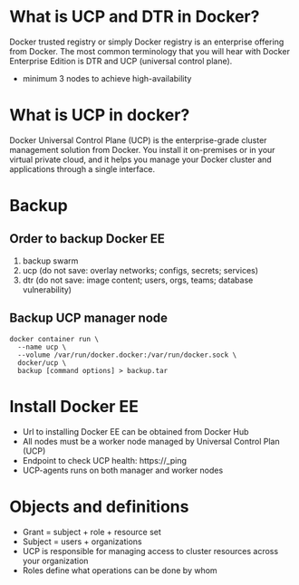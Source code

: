 # What is UCP and DTR in Docker?
Docker trusted registry or simply Docker registry is an enterprise offering from Docker. The most common terminology that you will hear with Docker Enterprise Edition is DTR and UCP (universal control plane).
- minimum 3 nodes to achieve high-availability

# What is UCP in docker?
Docker Universal Control Plane (UCP) is the enterprise-grade cluster management solution from Docker. You install it on-premises or in your virtual private cloud, and it helps you manage your Docker cluster and applications through a single interface.

# Backup

## Order to backup Docker EE
1. backup swarm
2. ucp (do not save: overlay networks; configs, secrets; services)
3. dtr (do not save: image content; users, orgs, teams; database vulnerability)

## Backup UCP manager node
```
docker container run \
  --name ucp \
  --volume /var/run/docker.docker:/var/run/docker.sock \
  docker/ucp \
  backup [command options] > backup.tar
```

# Install Docker EE
- Url to installing Docker EE can be obtained from Docker Hub
- All nodes must be a worker node managed by Universal Control Plan (UCP)
- Endpoint to check UCP health: https://_ping
- UCP-agents runs on both manager and worker nodes

# Objects and definitions
- Grant = subject + role + resource set
- Subject = users + organizations
- UCP is responsible for managing access to cluster resources across your organization
- Roles define what operations can be done by whom
